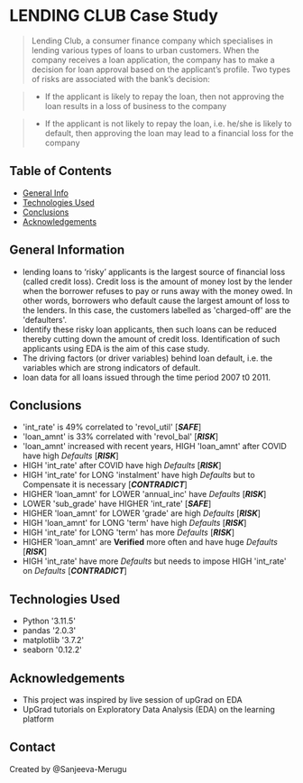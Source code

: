 # LENDING CLUB Case Study
> Lending Club, a consumer finance company which specialises in lending various types of loans to urban customers. When the company receives a loan application, the company has to make a decision for loan approval based on the applicant’s profile. Two types of risks are associated with the bank’s decision:

>- If the applicant is likely to repay the loan, then not approving the loan results in a loss of business to the company

>- If the applicant is not likely to repay the loan, i.e. he/she is likely to default, then approving the loan may lead to a financial loss for the company


## Table of Contents
* [General Info](#general-information)
* [Technologies Used](#technologies-used)
* [Conclusions](#conclusions)
* [Acknowledgements](#acknowledgements)

<!-- You can include any other section that is pertinent to your problem -->

## General Information
- lending loans to ‘risky’ applicants is the largest source of financial loss (called credit loss). Credit loss is the amount of money lost by the lender when the borrower refuses to pay or runs away with the money owed. In other words, borrowers who default cause the largest amount of loss to the lenders. In this case, the customers labelled as 'charged-off' are the 'defaulters'.
- Identify these risky loan applicants, then such loans can be reduced thereby cutting down the amount of credit loss. Identification of such applicants using EDA is the aim of this case study.
- The driving factors (or driver variables) behind loan default, i.e. the variables which are strong indicators of default.
- loan data for all loans issued through the time period 2007 t0 2011.

<!-- You don't have to answer all the questions - just the ones relevant to your project. -->

## Conclusions
- 'int_rate' is 49% correlated to 'revol_util' [___SAFE___]
- 'loan_amnt' is 33% correlated with 'revol_bal' [___RISK___]
- 'loan_amnt' increased with recent years, HIGH 'loan_amnt' after COVID have high _Defaults_ [___RISK___]
- HIGH 'int_rate' after COVID have high _Defaults_ [___RISK___]
- HIGH 'int_rate' for LONG 'instalment' have high _Defaults_ but to Compensate it is necessary [___CONTRADICT___]
- HIGHER 'loan_amnt' for LOWER 'annual_inc' have _Defaults_ [___RISK___]
- LOWER 'sub_grade' have HIGHER 'int_rate' [___SAFE___]
- HIGHER 'loan_amnt' for LOWER 'grade' are high _Defaults_ [___RISK___]
- HIGH 'loan_amnt' for LONG 'term' have high _Defaults_ [___RISK___]
- HIGH 'int_rate' for LONG 'term' has more _Defaults_ [___RISK___]
- HIGHER 'loan_amnt' are __Verified__ more often and have huge _Defaults_ [___RISK___]
- HIGH 'int_rate' have more _Defaults_ but needs to impose HIGH 'int_rate' on _Defaults_ [___CONTRADICT___]

<!-- You don't have to answer all the questions - just the ones relevant to your project. -->


## Technologies Used
- Python '3.11.5'
- pandas '2.0.3'
- matplotlib '3.7.2'
- seaborn '0.12.2'

<!-- As the libraries versions keep on changing, it is recommended to mention the version of library used in this project -->

## Acknowledgements
- This project was inspired by live session of upGrad on EDA
- UpGrad tutorials on Exploratory Data Analysis (EDA) on the learning platform


## Contact
Created by @Sanjeeva-Merugu


<!-- Optional -->
<!-- ## License -->
<!-- This project is open source and available under the [... License](). -->

<!-- You don't have to include all sections - just the one's relevant to your project -->

